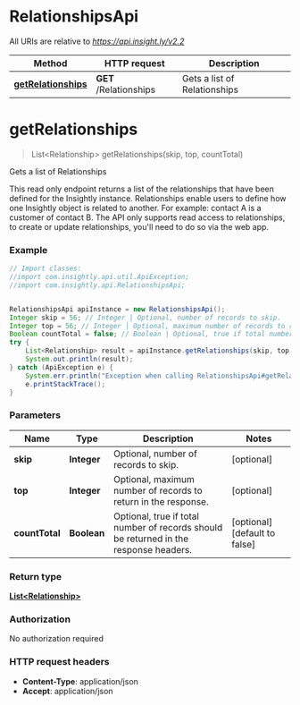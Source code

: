 # RelationshipsApi

All URIs are relative to *https://api.insight.ly/v2.2*

Method | HTTP request | Description
------------- | ------------- | -------------
[**getRelationships**](RelationshipsApi.md#getRelationships) | **GET** /Relationships | Gets a list of Relationships


<a name="getRelationships"></a>
# **getRelationships**
> List&lt;Relationship&gt; getRelationships(skip, top, countTotal)

Gets a list of Relationships

This read only endpoint returns a list of the relationships that have been defined for the Insightly instance.            Relationships enable users to define how one Insightly object is related to another.            For example: contact A is a customer of contact B. The API only supports read access to relationships, to create or update            relationships, you&#39;ll need to do so via the web app.

### Example
```java
// Import classes:
//import com.insightly.api.util.ApiException;
//import com.insightly.api.RelationshipsApi;


RelationshipsApi apiInstance = new RelationshipsApi();
Integer skip = 56; // Integer | Optional, number of records to skip.
Integer top = 56; // Integer | Optional, maximum number of records to return in the response.
Boolean countTotal = false; // Boolean | Optional, true if total number of records should be returned in the response headers.
try {
    List<Relationship> result = apiInstance.getRelationships(skip, top, countTotal);
    System.out.println(result);
} catch (ApiException e) {
    System.err.println("Exception when calling RelationshipsApi#getRelationships");
    e.printStackTrace();
}
```

### Parameters

Name | Type | Description  | Notes
------------- | ------------- | ------------- | -------------
 **skip** | **Integer**| Optional, number of records to skip. | [optional]
 **top** | **Integer**| Optional, maximum number of records to return in the response. | [optional]
 **countTotal** | **Boolean**| Optional, true if total number of records should be returned in the response headers. | [optional] [default to false]

### Return type

[**List&lt;Relationship&gt;**](Relationship.md)

### Authorization

No authorization required

### HTTP request headers

 - **Content-Type**: application/json
 - **Accept**: application/json

